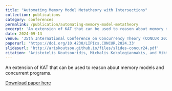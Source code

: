 ```yaml
---
title: "Automating Memory Model Metatheory with Intersections"
collection: publications
category: conferences
permalink: /publication/automating-memory-model-metatheory
excerpt: 'An extension of KAT that can be used to reason about memory models and concurrent programs'
date: 2024-09-13
venue: '35th International Conference on Concurrency Theory (CONCUR 2024)'
paperurl: 'https://doi.org/10.4230/LIPIcs.CONCUR.2024.33'
slidesurl: 'http://ariskoutsou.github.io/files/slides-concur24.pdf'
citation: 'Aristotelis Koutsouridis, Michalis Kokologiannakis, and Viktor Vafeiadis. Automating Memory Model Metatheory with Intersections. In 35th International Conference on Concurrency Theory (CONCUR 2024). Leibniz International Proceedings in Informatics (LIPIcs), Volume 311, pp. 33:1-33:16, Schloss Dagstuhl – Leibniz-Zentrum für Informatik (2024)'
---
```


An extension of KAT that can be used to reason about memory models and concurrent programs.

[Download paper here](https://doi.org/10.4230/LIPIcs.CONCUR.2024.33)
